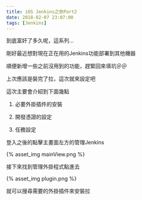 ```yaml
---
title: iOS Jenkins之旅Part2
date: 2018-02-07 23:07:00
tags: [Jenkins]
---
```


到底富奸了多久呢，這系列...

剛好最近想對現在正在用的Jenkins功能部署到其他機器

順便新增一些之前沒用到的功能，趕緊回來填坑＠＠

<!--more-->

上次應該是裝完了拉，這次就來設定吧

這次主要會介紹到下面幾點

1. 必要外掛插件的安裝

2. 開發憑證的設定

3. 任務設定

登入之後的點擊主畫面左方的管理Jenkins

{% asset_img mainView.png %}

接下來找到管理外掛程式點進去

{% asset_img plugin.png %}

就可以搜尋需要的外掛插件來安裝拉

